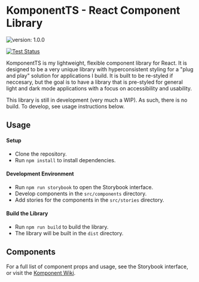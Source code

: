 # KomponentTS - React Component Library

![`version: 1.0.0`](./src/assets/img/screenshot.png)

[![Test Status](https://github.com/JohnKearney1/komponentTS/actions/workflows/test.yml/badge.svg)](https://github.com/JohnKearney1/komponentTS/actions/workflows/test.yml)


KomponentTS is my lightweight, flexible component library for React. It is designed to be a very unique library with hyperconsistent styling for a "plug and play" solution for applications I build. It is built to be re-styled if neccesary, but the goal is to have a library that is pre-styled for general light and dark mode applications with a focus on accessibility and usability.

This library is still in development (very much a WIP). As such, there is no build. To develop, see usage instructions below.

## Usage

#### Setup

- Clone the repository.
- Run `npm install` to install dependencies.

#### Development Environment
- Run `npm run storybook` to open the Storybook interface.
- Develop components in the `src/components` directory.
- Add stories for the components in the `src/stories` directory.

#### Build the Library
- Run `npm run build` to build the library.
- The library will be built in the `dist` directory.


## Components

For a full list of component props and usage, see the Storybook interface, or visit the [Komponent Wiki](https://github.com/JohnKearney1/komponent/wiki).
